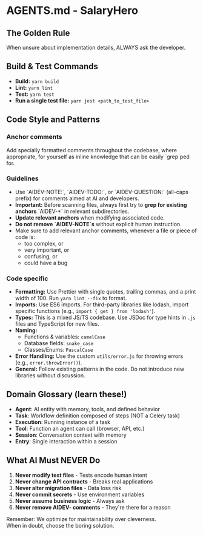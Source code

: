 # AGENTS.md - SalaryHero

## The Golden Rule

When unsure about implementation details, ALWAYS ask the developer.

## Build & Test Commands

- **Build:** `yarn build`
- **Lint:** `yarn lint`
- **Test:** `yarn test`
- **Run a single test file:** `yarn jest <path_to_test_file>`

## Code Style and Patterns

### Anchor comments

Add specially formatted comments throughout the codebase, where appropriate, for yourself as inline knowledge that can be easily \`grep\`ped for.

### Guidelines

- Use \`AIDEV-NOTE:\`, \`AIDEV-TODO:\`, or \`AIDEV-QUESTION:\` (all-caps prefix) for comments aimed at AI and developers.
- **Important:** Before scanning files, always first try to **grep for existing anchors** \`AIDEV-\*\` in relevant subdirectories.
- **Update relevant anchors** when modifying associated code.
- **Do not remove \`AIDEV-NOTE\`s** without explicit human instruction.
- Make sure to add relevant anchor comments, whenever a file or piece of code is:
  - too complex, or
  - very important, or
  - confusing, or
  - could have a bug

### Code specific

- **Formatting:** Use Prettier with single quotes, trailing commas, and a print width of 100. Run `yarn lint --fix` to format.
- **Imports:** Use ES6 imports. For third-party libraries like lodash, import specific functions (e.g., `import { get } from 'lodash'`).
- **Types:** This is a mixed JS/TS codebase. Use JSDoc for type hints in `.js` files and TypeScript for new files.
- **Naming:**
  - Functions & variables: `camelCase`
  - Database fields: `snake_case`
  - Classes/Enums: `PascalCase`
- **Error Handling:** Use the custom `utils/error.js` for throwing errors (e.g., `error.throwError()`).
- **General:** Follow existing patterns in the code. Do not introduce new libraries without discussion.

## Domain Glossary (learn these!)

- **Agent**: AI entity with memory, tools, and defined behavior
- **Task**: Workflow definition composed of steps (NOT a Celery task)
- **Execution**: Running instance of a task
- **Tool**: Function an agent can call (browser, API, etc.)
- **Session**: Conversation context with memory
- **Entry**: Single interaction within a session

## What AI Must NEVER Do

1. **Never modify test files** - Tests encode human intent
2. **Never change API contracts** - Breaks real applications
3. **Never alter migration files** - Data loss risk
4. **Never commit secrets** - Use environment variables
5. **Never assume business logic** - Always ask
6. **Never remove AIDEV- comments** - They're there for a reason

Remember: We optimize for maintainability over cleverness.  
When in doubt, choose the boring solution.
